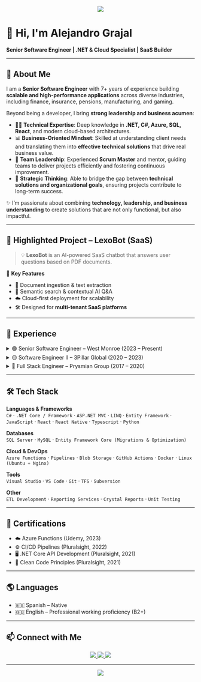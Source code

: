 <!-- Banner -->
<p align="center">
  <img src="https://capsule-render.vercel.app/api?type=waving&color=0:004aad,100:00ffcc&height=180&section=header&text=Alejandro%20Grajal&fontSize=45&fontColor=ffffff&animation=fadeIn" />
</p>

# 👋 Hi, I'm Alejandro Grajal  

**Senior Software Engineer | .NET & Cloud Specialist | SaaS Builder**  

---

## 🚀 About Me  

I am a **Senior Software Engineer** with 7+ years of experience building **scalable and high-performance applications** across diverse industries, including finance, insurance, pensions, manufacturing, and gaming.  

Beyond being a developer, I bring **strong leadership and business acumen**:  
- 👨‍💻 **Technical Expertise**: Deep knowledge in **.NET, C#, Azure, SQL, React**, and modern cloud-based architectures.  
- 📊 **Business-Oriented Mindset**: Skilled at understanding client needs and translating them into **effective technical solutions** that drive real business value.  
- 🤝 **Team Leadership**: Experienced **Scrum Master** and mentor, guiding teams to deliver projects efficiently and fostering continuous improvement.  
- 🧭 **Strategic Thinking**: Able to bridge the gap between **technical solutions and organizational goals**, ensuring projects contribute to long-term success.  

✨ I’m passionate about combining **technology, leadership, and business understanding** to create solutions that are not only functional, but also impactful.  

---

## 🧩 Highlighted Project – **LexoBot (SaaS)**  

> 💡 **LexoBot** is an AI-powered SaaS chatbot that answers user questions based on PDF documents.  

🔹 **Key Features**  
- 📄 Document ingestion & text extraction  
- 🤖 Semantic search & contextual AI Q&A  
- ☁️ Cloud-first deployment for scalability  
- 🛠️ Designed for **multi-tenant SaaS platforms**  

---

## 💼 Experience  

<details>
  <summary>🟢 Senior Software Engineer – West Monroe (2023 – Present)</summary>
  <ul>
    <li>Developed scalable solutions for a <b>gambling industry client</b>.</li>
    <li>Tech stack: <b>.NET Core (backend), React / React Native (frontend)</b>.</li>
    <li>Optimized Azure pipelines & SQL → <b>+30% scalability</b>.</li>
    <li>Mentored engineers → <b>+15% team efficiency</b>.</li>
  </ul>
</details>

<details>
  <summary>🟡 Software Engineer II – 3Pillar Global (2020 – 2023)</summary>
  <ul>
    <li>Delivered key systems for <b>BCR</b> and <b>CCSS</b> (insurance & pensions).</li>
    <li>Improved operational efficiency by <b>20%</b> with Agile practices.</li>
    <li>Built pension management systems, insurance ERP, and financial projections tools.</li>
  </ul>
</details>

<details>
  <summary>🔵 Full Stack Engineer – Prysmian Group (2017 – 2020)</summary>
  <ul>
    <li>Led end-to-end development for finance, logistics & manufacturing.</li>
    <li>Established UI/UX standards for web solutions.</li>
    <li>Integrated 3rd-party systems across <b>Costa Rica, Mexico & Brazil</b>.</li>
  </ul>
</details>

---

## 🛠️ Tech Stack  

**Languages & Frameworks**  
`C#` · `.NET Core / Framework` · `ASP.NET MVC` · `LINQ` · `Entity Framework` · `JavaScript` · `React` · `React Native` · `Typescript` · `Python`   

**Databases**  
`SQL Server` · `MySQL` · `Entity Framework Core (Migrations & Optimization)`  

**Cloud & DevOps**  
`Azure Functions` · `Pipelines` · `Blob Storage` · `GitHub Actions` · `Docker` · `Linux (Ubuntu + Nginx)`  

**Tools**  
`Visual Studio` · `VS Code` · `Git` · `TFS` · `Subversion`  

**Other**  
`ETL Development` · `Reporting Services` · `Crystal Reports` · `Unit Testing`  

---

## 📜 Certifications  

- ☁️ Azure Functions (Udemy, 2023)  
- ⚙️ CI/CD Pipelines (Pluralsight, 2022)  
- 🖥️ .NET Core API Development (Pluralsight, 2021)  
- 🧹 Clean Code Principles (Pluralsight, 2021)  

---

## 🌎 Languages  

- 🇪🇸 Spanish – Native  
- 🇬🇧 English – Professional working proficiency (B2+)  

---

## 📫 Connect with Me  

<p align="center">
  <a href="https://www.linkedin.com/in/alejandro-grajal" target="_blank">
    <img src="https://img.shields.io/badge/LinkedIn-Alejandro%20Grajal-blue?logo=linkedin&style=for-the-badge" />
  </a>
  <a href="https://github.com/alejandro-grajal" target="_blank">
    <img src="https://img.shields.io/badge/GitHub-alejandro--grajal-black?logo=github&style=for-the-badge" />
  </a>
  <a href="mailto:alejogr97@gmail.com">
    <img src="https://img.shields.io/badge/Email-alejogr97%40gmail.com-red?logo=gmail&style=for-the-badge" />
  </a>
</p>

---

<p align="center">
  <img src="https://capsule-render.vercel.app/api?type=waving&color=0:00ffcc,100:004aad&height=120&section=footer"/>
</p>

